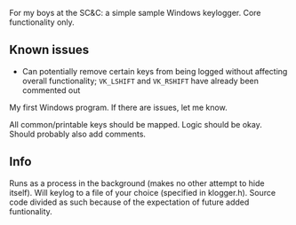 For my boys at the SC&C: a simple sample Windows keylogger. Core functionality only.

## Known issues
- Can potentially remove certain keys from being logged without affecting overall functionality; `VK_LSHIFT` and `VK_RSHIFT` have already been commented out

My first Windows program. If there are issues, let me know.

All common/printable keys should be mapped. Logic should be okay. Should probably also add comments.

## Info
Runs as a process in the background (makes no other attempt to hide itself). Will keylog to a file of your choice (specified in klogger.h). Source code divided as such because of the expectation of future added funtionality.
